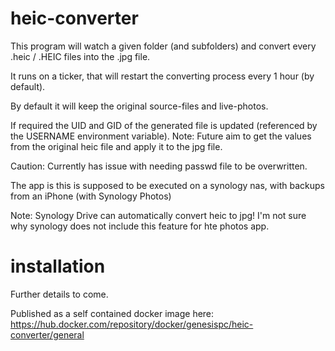 # heic-converter

This program will watch a given folder (and subfolders) and convert every .heic / .HEIC files into the .jpg file.

It runs on a ticker, that will restart the converting process every 1 hour (by default).

By default it will keep the original source-files and live-photos.

If required the UID and GID of the generated file is updated (referenced by the USERNAME environment variable).
Note: Future aim to get the values from the original heic file and apply it to the jpg file.

Caution: Currently has issue with needing passwd file to be overwritten.

The app is this is supposed to be executed on a synology nas, with backups from an iPhone (with Synology Photos)

Note: Synology Drive can automatically convert heic to jpg! I'm not sure why synology does not include this feature for hte photos app.

# installation
Further details to come.

Published as a self contained docker image here: 
https://hub.docker.com/repository/docker/genesispc/heic-converter/general

